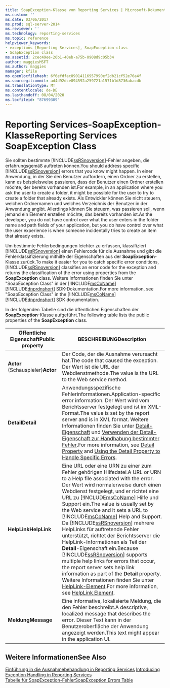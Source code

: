 ```yaml
---
title: SoapException-Klasse von Reporting Services | Microsoft-Dokumentation
ms.custom: ''
ms.date: 03/06/2017
ms.prod: sql-server-2014
ms.reviewer: ''
ms.technology: reporting-services
ms.topic: reference
helpviewer_keywords:
- exceptions [Reporting Services], SoapException class
- SoapException class
ms.assetid: 2cec49ee-20b1-40eb-a75b-0908d9c05b34
author: maggiesMSFT
ms.author: maggies
manager: kfile
ms.openlocfilehash: 6f6efdfac89014116957990ef2db21cf52e76a4f
ms.sourcegitcommit: ad4d92dce894592a259721a1571b1d8736abacdb
ms.translationtype: MT
ms.contentlocale: de-DE
ms.lasthandoff: 08/04/2020
ms.locfileid: "87699309"
---
```

# <a name="reporting-services-soapexception-class"></a><span data-ttu-id="2d7b4-102">Reporting Services-SoapException-Klasse</span><span class="sxs-lookup"><span data-stu-id="2d7b4-102">Reporting Services SoapException Class</span></span>
  <span data-ttu-id="2d7b4-103">Sie sollten bestimmte [!INCLUDE[ssRSnoversion](../../../includes/ssrsnoversion-md.md)]-Fehler angeben, die erfahrungsgemäß auftreten können.</span><span class="sxs-lookup"><span data-stu-id="2d7b4-103">You should address specific [!INCLUDE[ssRSnoversion](../../../includes/ssrsnoversion-md.md)] errors that you know might happen.</span></span> <span data-ttu-id="2d7b4-104">In einer Anwendung, in der Sie den Benutzer auffordern, einen Ordner zu erstellen, kann es beispielsweise passieren, dass der Benutzer einen Ordner erstellen möchte, der bereits vorhanden ist.</span><span class="sxs-lookup"><span data-stu-id="2d7b4-104">For example, in an application where you ask the user to create a folder, it might be possible for the user to try to create a folder that already exists.</span></span> <span data-ttu-id="2d7b4-105">Als Entwickler können Sie nicht steuern, welchen Ordnernamen und welches Verzeichnis der Benutzer in der Anwendung angibt. Allerdings können Sie steuern, was passieren soll, wenn jemand ein Element erstellen möchte, das bereits vorhanden ist.</span><span class="sxs-lookup"><span data-stu-id="2d7b4-105">As the developer, you do not have control over what the user enters in the folder name and path fields of your application, but you do have control over what the user experience is when someone incidentally tries to create an item that already exists.</span></span>  
  
 <span data-ttu-id="2d7b4-106">Um bestimmte Fehlerbedingungen leichter zu erfassen, klassifiziert [!INCLUDE[ssRSnoversion](../../../includes/ssrsnoversion-md.md)] einen Fehlercode für die Ausnahme und gibt die Fehlerklassifizierung mithilfe der Eigenschaften aus der **SoapException**-Klasse zurück.</span><span class="sxs-lookup"><span data-stu-id="2d7b4-106">To make it easier for you to catch specific error conditions, [!INCLUDE[ssRSnoversion](../../../includes/ssrsnoversion-md.md)] classifies an error code for the exception and returns the classification of the error using properties from the **SoapException** class.</span></span> <span data-ttu-id="2d7b4-107">Weitere Informationen finden Sie unter "SoapException Class" in der [!INCLUDE[msCoName](../../../includes/msconame-md.md)] [!INCLUDE[dnprdnshort](../../../includes/dnprdnshort-md.md)] SDK-Dokumentation.</span><span class="sxs-lookup"><span data-stu-id="2d7b4-107">For more information, see "SoapException Class" in the [!INCLUDE[msCoName](../../../includes/msconame-md.md)] [!INCLUDE[dnprdnshort](../../../includes/dnprdnshort-md.md)] SDK documentation.</span></span>  
  
 <span data-ttu-id="2d7b4-108">In der folgenden Tabelle sind die öffentlichen Eigenschaften der **SoapException**-Klasse aufgeführt.</span><span class="sxs-lookup"><span data-stu-id="2d7b4-108">The following table lists the public properties of the **SoapException** class.</span></span>  
  
|<span data-ttu-id="2d7b4-109">Öffentliche Eigenschaft</span><span class="sxs-lookup"><span data-stu-id="2d7b4-109">Public property</span></span>|<span data-ttu-id="2d7b4-110">BESCHREIBUNG</span><span class="sxs-lookup"><span data-stu-id="2d7b4-110">Description</span></span>|  
|---------------------|-----------------|  
|<span data-ttu-id="2d7b4-111">**Actor** (Schauspieler)</span><span class="sxs-lookup"><span data-stu-id="2d7b4-111">**Actor**</span></span>|<span data-ttu-id="2d7b4-112">Der Code, der die Ausnahme verursacht hat.</span><span class="sxs-lookup"><span data-stu-id="2d7b4-112">The code that caused the exception.</span></span> <span data-ttu-id="2d7b4-113">Der Wert ist die URL der Webdienstmethode.</span><span class="sxs-lookup"><span data-stu-id="2d7b4-113">The value is the URL to the Web service method.</span></span>|  
|<span data-ttu-id="2d7b4-114">**Detail**</span><span class="sxs-lookup"><span data-stu-id="2d7b4-114">**Detail**</span></span>|<span data-ttu-id="2d7b4-115">Anwendungsspezifische Fehlerinformationen.</span><span class="sxs-lookup"><span data-stu-id="2d7b4-115">Application-specific error information.</span></span> <span data-ttu-id="2d7b4-116">Der Wert wird vom Berichtsserver festgelegt und ist im XML-Format.</span><span class="sxs-lookup"><span data-stu-id="2d7b4-116">The value is set by the report server and is in XML format.</span></span> <span data-ttu-id="2d7b4-117">Weitere Informationen finden Sie unter [Detail-Eigenschaft](detail-property.md) und [Verwenden der Detail-Eigenschaft zur Handhabung bestimmter Fehler](../best-practices/using-the-detail-property-to-handle-specific-errors.md).</span><span class="sxs-lookup"><span data-stu-id="2d7b4-117">For more information, see [Detail Property](detail-property.md) and [Using the Detail Property to Handle Specific Errors](../best-practices/using-the-detail-property-to-handle-specific-errors.md).</span></span>|  
|<span data-ttu-id="2d7b4-118">**HelpLink**</span><span class="sxs-lookup"><span data-stu-id="2d7b4-118">**HelpLink**</span></span>|<span data-ttu-id="2d7b4-119">Eine URL oder eine URN zu einer zum Fehler gehörigen Hilfedatei.</span><span class="sxs-lookup"><span data-stu-id="2d7b4-119">A URL or URN to a Help file associated with the error.</span></span> <span data-ttu-id="2d7b4-120">Der Wert wird normalerweise durch einen Webdienst festgelegt, und er richtet eine URL zu [!INCLUDE[msCoName](../../../includes/msconame-md.md)] Hilfe und Support ein.</span><span class="sxs-lookup"><span data-stu-id="2d7b4-120">The value is usually set by the Web service and it sets a URL to [!INCLUDE[msCoName](../../../includes/msconame-md.md)] Help and Support.</span></span> <span data-ttu-id="2d7b4-121">Da [!INCLUDE[ssRSnoversion](../../../includes/ssrsnoversion-md.md)] mehrere HelpLinks für auftretende Fehler unterstützt, richtet der Berichtsserver die HelpLink-Informationen als Teil der **Detail**-Eigenschaft ein.</span><span class="sxs-lookup"><span data-stu-id="2d7b4-121">Because [!INCLUDE[ssRSnoversion](../../../includes/ssrsnoversion-md.md)] supports multiple help links for errors that occur, the report server sets help link information as part of the **Detail** property.</span></span> <span data-ttu-id="2d7b4-122">Weitere Informationen finden Sie unter [HelpLink-Element](helplink-element.md).</span><span class="sxs-lookup"><span data-stu-id="2d7b4-122">For more information, see [HelpLink Element](helplink-element.md).</span></span>|  
|<span data-ttu-id="2d7b4-123">**Meldung**</span><span class="sxs-lookup"><span data-stu-id="2d7b4-123">**Message**</span></span>|<span data-ttu-id="2d7b4-124">Eine informative, lokalisierte Meldung, die den Fehler beschreibt.</span><span class="sxs-lookup"><span data-stu-id="2d7b4-124">A descriptive, localized message that describes the error.</span></span> <span data-ttu-id="2d7b4-125">Dieser Text kann in der Benutzeroberfläche der Anwendung angezeigt werden.</span><span class="sxs-lookup"><span data-stu-id="2d7b4-125">This text might appear in the application UI.</span></span>|  
  
## <a name="see-also"></a><span data-ttu-id="2d7b4-126">Weitere Informationen</span><span class="sxs-lookup"><span data-stu-id="2d7b4-126">See Also</span></span>  
 <span data-ttu-id="2d7b4-127">[Einführung in die Ausnahmebehandlung in Reporting Services](../introducing-exception-handling-in-reporting-services.md) </span><span class="sxs-lookup"><span data-stu-id="2d7b4-127">[Introducing Exception Handling in Reporting Services](../introducing-exception-handling-in-reporting-services.md) </span></span>  
 [<span data-ttu-id="2d7b4-128">Tabelle für SoapException-Fehler</span><span class="sxs-lookup"><span data-stu-id="2d7b4-128">SoapException Errors Table</span></span>](soapexception-errors-table.md)  
  
  
